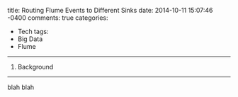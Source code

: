 title: Routing Flume Events to Different Sinks
date: 2014-10-11 15:07:46 -0400
comments: true
categories:
- Tech
tags:
- Big Data
- Flume
---

1. Background
------------
blah blah

<!-- more -->
